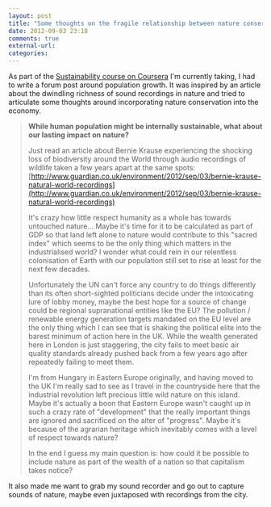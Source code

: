 ```yaml
---
layout: post
title: "Some thoughts on the fragile relationship between nature conservation and economic growth"
date: 2012-09-03 23:18
comments: true
external-url: 
categories: 
---
```

As part of the [Sustainability course on Coursera](https://www.coursera.org/course/sustain) I'm currently taking, I had to write a forum post around population growth. It was inspired by an article about the dwindling richness of sound recordings in nature and tried to articulate some thoughts around incorporating nature conservation into the economy.

> **While human population might be internally sustainable, what about our lasting impact on nature?**
>
> Just read an article about Bernie Krause experiencing the shocking loss of biodiversity around the World through audio recordings of wildlife taken a few years apart at the same spots: [http://www.guardian.co.uk/environment/2012/sep/03/bernie-krause-natural-world-recordings](http://www.guardian.co.uk/environment/2012/sep/03/bernie-krause-natural-world-recordings)
> 
> It's crazy how little respect humanity as a whole has towards untouched nature... Maybe it's time for it to be calculated as part of GDP so that land left alone to nature would contribute to this "sacred index" which seems to be the only thing which matters in the industrialised world? I wonder what could rein in our relentless colonisation of Earth with our population still set to rise at least for the next few decades.
> 
> Unfortunately the UN can't force any country to do things differently than its often short-sighted politicians decide under the intoxicating lure of lobby money, maybe the best hope for a source of change could be regional supranational entities like the EU? The pollution / renewable energy generation targets mandated on the EU level are the only thing which I can see that is shaking the political elite into the barest minimum of action here in the UK. While the wealth generated here in London is just staggering, the city fails to meet basic air quality standards already pushed back from a few years ago after repeatedly failing to meet them.
> 
> I'm from Hungary in Eastern Europe originally, and having moved to the UK I'm really sad to see as I travel in the countryside here that the industrial revolution left precious little wild nature on this island. Maybe it's actually a boon that Eastern Europe wasn't caught up in such a crazy rate of "development" that the really important things are ignored and sacrificed on the alter of "progress". Maybe it's because of the agrarian heritage which inevitably comes with a level of respect towards nature?
> 
> In the end I guess my main question is: how could it be possible to include nature as part of the wealth of a nation so that capitalism takes notice?

It also made me want to grab my sound recorder and go out to capture sounds of nature, maybe even juxtaposed with recordings from the city.